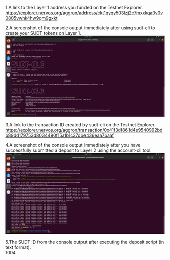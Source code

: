 1.A link to the Layer 1 address you funded on the Testnet Explorer.<br>
https://explorer.nervos.org/aggron/address/ckt1qyqy503lzj2c7mxxkqa0v0v0805vwhk4hw9qm9gxkt

2.A screenshot of the console output immediately after using sudt-cli to create your SUDT tokens on Layer 1.<br>
<img src="https://github.com/jcervante/CBKTASKs/blob/main/TASK04/img5.png"/>

3.A link to the transaction ID created by sudt-cli on the Testnet Explorer.<br>
https://explorer.nervos.org/aggron/transaction/0x41f3df861d4e9540992bdb89dd179753d8034490f15a1b1c37dbe436eaa7baaf

4.A screenshot of the console output immediately after you have successfully submitted a deposit to Layer 2 using the account-cli tool.
<img src="https://github.com/jcervante/CBKTASKs/blob/main/TASK04/img6.png"/>


5.The SUDT ID from the console output after executing the deposit script (in text format).<br>
1004
